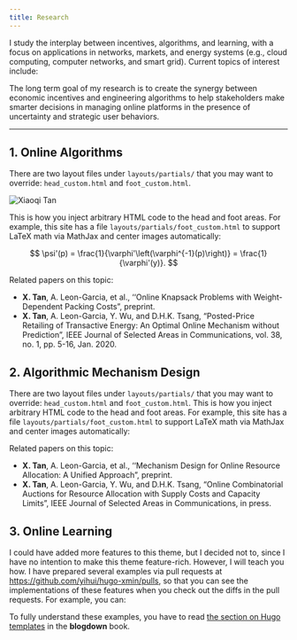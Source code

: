 ```yaml
---
title: Research
---
```


I study the interplay between incentives, algorithms, and learning, with a focus on applications in networks, markets, and energy systems (e.g., cloud computing, computer networks, and smart grid).  Current topics of interest include:


The long term goal of my research is to create the synergy between economic incentives and engineering algorithms to help stakeholders make smarter decisions in managing online platforms in the presence of uncertainty and strategic user behaviors.

---

## 1. Online Algorithms

There are two layout files under `layouts/partials/` that you may want to override: `head_custom.html` and `foot_custom.html`. 

<img src="/img/three_layer_smart_cities.png" style="max-width:80%; min-width:40px; float: center" alt="Xiaoqi Tan"/>


This is how you inject arbitrary HTML code to the head and foot areas. For example, this site has a file `layouts/partials/foot_custom.html` to support LaTeX math via MathJax and center images automatically:

$$ \psi'(p) = \frac{1}{\varphi'\left(\varphi^{-1}(p)\right)} = \frac{1}{\varphi'(y)}. $$

Related papers on this topic:

- **X. Tan**, A. Leon-Garcia, et al., ‘‘Online Knapsack Problems with Weight-Dependent Packing Costs”, preprint.
- **X. Tan**, A. Leon-Garcia, Y. Wu, and D.H.K. Tsang, “Posted-Price Retailing of Transactive Energy: An Optimal Online Mechanism without Prediction”, IEEE Journal of Selected Areas in Communications, vol. 38, no. 1, pp. 5-16, Jan. 2020.

## 2. Algorithmic Mechanism Design

There are two layout files under `layouts/partials/` that you may want to override: `head_custom.html` and `foot_custom.html`. This is how you inject arbitrary HTML code to the head and foot areas. For example, this site has a file `layouts/partials/foot_custom.html` to support LaTeX math via MathJax and center images automatically:

Related papers on this topic:

- **X. Tan**, A. Leon-Garcia, et al., ‘‘Mechanism Design for Online Resource Allocation: A Unified Approach”, preprint.
- **X. Tan**, A. Leon-Garcia, Y. Wu, and D.H.K. Tsang, “Online Combinatorial Auctions for Resource Allocation with Supply Costs and Capacity Limits”, IEEE Journal of Selected Areas in Communications, in press. 

## 3. Online Learning

I could have added more features to this theme, but I decided not to, since I have no intention to make this theme feature-rich. However, I will teach you how. I have prepared several examples via pull requests at https://github.com/yihui/hugo-xmin/pulls, so that you can see the implementations of these features when you check out the diffs in the pull requests. For example, you can:

To fully understand these examples, you have to read [the section on Hugo templates](https://bookdown.org/yihui/blogdown/templates.html) in the **blogdown** book.